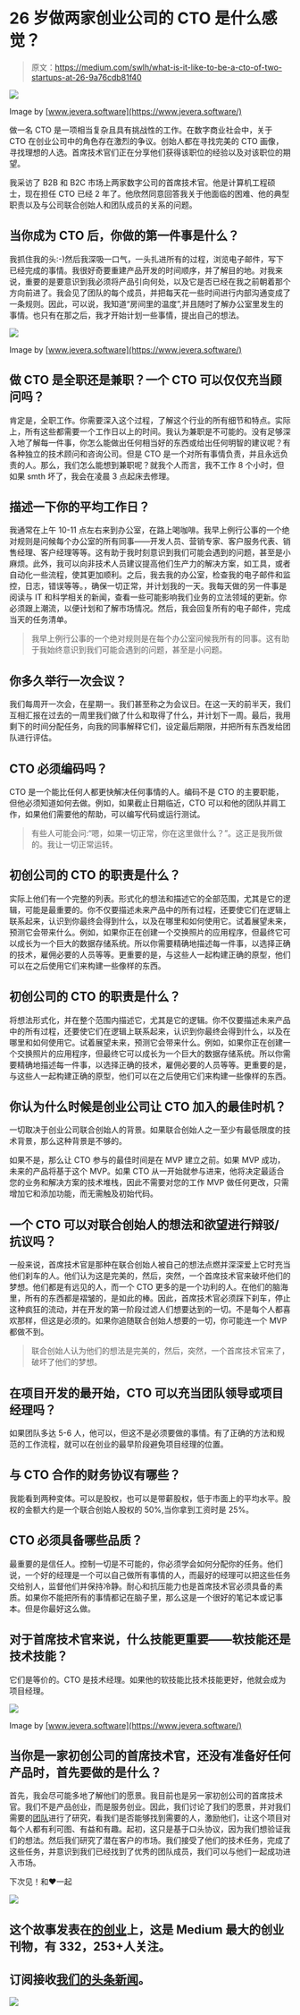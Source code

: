 # 26 岁做两家创业公司的 CTO 是什么感觉？

> 原文：<https://medium.com/swlh/what-is-it-like-to-be-a-cto-of-two-startups-at-26-9a76cdb81f40>

![](img/e51fa00975c0e05b58f1f2386ea155b5.png)

Image by [www.jevera.software](https://www.jevera.software/)

做一名 CTO 是一项相当复杂且具有挑战性的工作。在数字商业社会中，关于 CTO 在创业公司中的角色存在激烈的争议。创始人都在寻找完美的 CTO 画像，寻找理想的人选。首席技术官们正在分享他们获得该职位的经验以及对该职位的期望。

我采访了 B2B 和 B2C 市场上两家数字公司的首席技术官。他是计算机工程硕士，现在担任 CTO 已经 2 年了。他欣然同意回答我关于他面临的困难、他的典型职责以及与公司联合创始人和团队成员的关系的问题。

## 当你成为 CTO 后，你做的第一件事是什么？

我抓住我的头:-)然后我深吸一口气，一头扎进所有的过程，浏览电子邮件，写下已经完成的事情。我很好奇要重建产品开发的时间顺序，并了解目的地。对我来说，重要的是要意识到我必须将产品引向何处，以及它是否已经在我之前朝着那个方向前进了。我会见了团队的每个成员，并把每天花一些时间进行内部沟通变成了一条规则。因此，可以说，我知道“房间里的温度”,并且随时了解办公室里发生的事情。也只有在那之后，我才开始计划一些事情，提出自己的想法。

![](img/8c1c5c53b4aa7ae307601209522ece8b.png)

Image by [www.jevera.software](https://www.jevera.software/)

## 做 CTO 是全职还是兼职？一个 CTO 可以仅仅充当顾问吗？

肯定是，全职工作。你需要深入这个过程，了解这个行业的所有细节和特点。实际上，所有这些都需要一个工作日以上的时间。我认为兼职是不可能的。没有足够深入地了解每一件事，你怎么能做出任何相当好的东西或给出任何明智的建议呢？有各种独立的技术顾问和咨询公司。但是 CTO 是一个对所有事情负责，并且永远负责的人。那么，我们怎么能想到兼职呢？就我个人而言，我不工作 8 个小时，但如果 smth 坏了，我会在凌晨 3 点起床去修理。

## 描述一下你的平均工作日？

我通常在上午 10-11 点左右来到办公室，在路上喝咖啡。我早上例行公事的一个绝对规则是问候每个办公室的所有同事——开发人员、营销专家、客户服务代表、销售经理、客户经理等等。这有助于我时刻意识到我们可能会遇到的问题，甚至是小麻烦。此外，我可以向非技术人员建议提高他们生产力的解决方案，如工具，或者自动化一些流程，使其更加顺利。之后，我去我的办公室，检查我的电子邮件和监控，日志，错误等等。，确保一切正常，并计划我的一天。我每天做的另一件事是阅读与 IT 和科学相关的新闻，查看一些可能影响我们业务的立法领域的更新。你必须跟上潮流，以便计划和了解市场情况。然后，我会回复所有的电子邮件，完成当天的任务清单。

> 我早上例行公事的一个绝对规则是在每个办公室问候我所有的同事。这有助于我始终意识到我们可能会遇到的问题，甚至是小问题。

## 你多久举行一次会议？

我们每周开一次会，在星期一。我们甚至称之为会议日。在这一天的前半天，我们互相汇报在过去的一周里我们做了什么和取得了什么，并计划下一周。最后，我用剩下的时间分配任务，向我的同事解释它们，设定最后期限，并把所有东西发给团队进行评估。

## CTO 必须编码吗？

CTO 是一个能比任何人都更快解决任何事情的人。编码不是 CTO 的主要职能，但他必须知道如何去做。例如，如果截止日期临近，CTO 可以和他的团队并肩工作，如果他们需要他的帮助，可以编写代码或运行测试。

> 有些人可能会问:“嗯，如果一切正常，你在这里做什么？”。这正是我所做的。我让一切正常运转。

## 初创公司的 CTO 的职责是什么？

实际上他们有一个完整的列表。形式化的想法和描述它的全部范围，尤其是它的逻辑，可能是最重要的。你不仅要描述未来产品中的所有过程，还要使它们在逻辑上联系起来，认识到你最终会得到什么，以及在哪里和如何使用它。试着展望未来，预测它会带来什么。例如，如果你正在创建一个交换照片的应用程序，但最终它可以成长为一个巨大的数据存储系统。所以你需要精确地描述每一件事，以选择正确的技术，雇佣必要的人员等等。更重要的是，与这些人一起构建正确的原型，他们可以在之后使用它们来构建一些像样的东西。

## 初创公司的 CTO 的职责是什么？

将想法形式化，并在整个范围内描述它，尤其是它的逻辑。你不仅要描述未来产品中的所有过程，还要使它们在逻辑上联系起来，认识到你最终会得到什么，以及在哪里和如何使用它。试着展望未来，预测它会带来什么。例如，如果你正在创建一个交换照片的应用程序，但最终它可以成长为一个巨大的数据存储系统。所以你需要精确地描述每一件事，以选择正确的技术，雇佣必要的人员等等。更重要的是，与这些人一起构建正确的原型，他们可以在之后使用它们来构建一些像样的东西。

## 你认为什么时候是创业公司让 CTO 加入的最佳时机？

一切取决于创业公司联合创始人的背景。如果联合创始人之一至少有最低限度的技术背景，那么这种背景是不够的。

如果不是，那么让 CTO 参与的最佳时间是在 MVP 建立之前。如果 MVP 成功，未来的产品将基于这个 MVP。如果 CTO 从一开始就参与进来，他将决定最适合您的业务和解决方案的技术堆栈，因此不需要对您的工作 MVP 做任何更改，只需增加它和添加功能，而无需触及初始代码。

## 一个 CTO 可以对联合创始人的想法和欲望进行辩驳/抗议吗？

一般来说，首席技术官是那种在联合创始人被自己的想法点燃并深深爱上它时充当他们刹车的人。他们认为这是完美的，然后，突然，一个首席技术官来破坏他们的梦想。他们都是有远见的人，而一个 CTO 更多的是一个功利的人。在他们的脑海里，所有的东西都是褶皱的，是如此的棒。因此，首席技术官必须踩下刹车，停止这种疯狂的流动，并在开发的第一阶段过滤人们想要达到的一切。不是每个人都喜欢那样，但这是必须的。如果你追随联合创始人想要的一切，你可能连一个 MVP 都做不到。

> 联合创始人认为他们的想法是完美的，然后，突然，一个首席技术官来了，破坏了他们的梦想。

## 在项目开发的最开始，CTO 可以充当团队领导或项目经理吗？

如果团队多达 5-6 人，他可以，但这不是必须要做的事情。有了正确的方法和规范的工作流程，就可以在创业的最早阶段避免项目经理的位置。

## 与 CTO 合作的财务协议有哪些？

我能看到两种变体。可以是股权，也可以是带薪股权，低于市面上的平均水平。股权的金额大约是一个联合创始人股权的 50%,当你拿到工资时是 25%。

## CTO 必须具备哪些品质？

最重要的是信任人。控制一切是不可能的，你必须学会如何分配你的任务。他们说，一个好的经理是一个可以自己做所有事情的人，而最好的经理可以把这些任务交给别人，监督他们并保持冷静。耐心和抗压能力也是首席技术官必须具备的素质。如果你不能把所有的事情都记在脑子里，那么这是一个很好的笔记本或记事本。但是你最好这么做。

## 对于首席技术官来说，什么技能更重要——软技能还是技术技能？

它们是等价的。CTO 是技术经理。如果他的软技能比技术技能更好，他就会成为项目经理。

![](img/cc7daf29d59c3bff0887b29e9b16702f.png)

Image by [www.jevera.software](https://www.jevera.software/)

## 当你是一家初创公司的首席技术官，还没有准备好任何产品时，首先要做的是什么？

首先，我会尽可能多地了解他们的愿景。我目前也是另一家初创公司的首席技术官。我们不是产品创业，而是服务创业。因此，我们讨论了我们的愿景，并对我们需要的[团队](https://transparen.com/blog/software-development-company-launch-startup/)进行了研究，看我们是否能够找到需要的人，激励他们，让这个项目对每个人都有利可图、有益和有趣。起初，这只是基于口头协议，因为我们想验证我们的想法。然后我们研究了潜在客户的市场。我们接受了他们的技术任务，完成了这些任务，并意识到我们已经找到了优秀的团队成员，我们可以与他们一起成功进入市场。

下次见！和❤️一起

[![](img/308a8d84fb9b2fab43d66c117fcc4bb4.png)](https://medium.com/swlh)

## 这个故事发表在[的创业](https://medium.com/swlh)上，这是 Medium 最大的创业刊物，有 332，253+人关注。

## 订阅接收[我们的头条新闻](http://growthsupply.com/the-startup-newsletter/)。

[![](img/b0164736ea17a63403e660de5dedf91a.png)](https://medium.com/swlh)